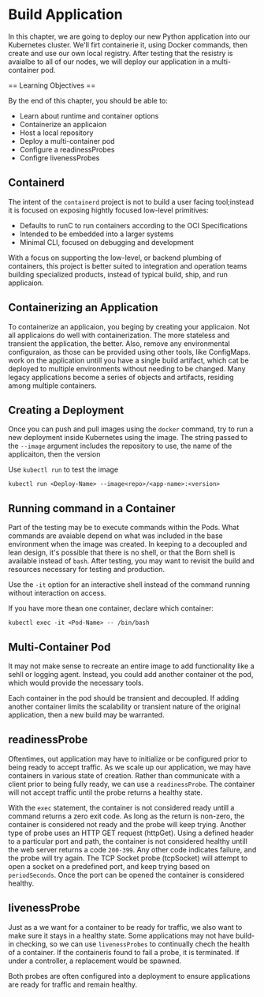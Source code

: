 # Build Application

In this chapter, we are going to deploy our new Python application into our
Kubernetes cluster. We'll firt containerie it, using Docker commands, then create
and use our own local registry. After testing that the resistry is avaialbe to all of our
nodes, we will deploy our application in a multi-container pod.

== Learning Objectives ==

By the end of this chapter, you should be able to:

- Learn about runtime and container options
- Containerize an applicaion
- Host a local repository
- Deploy a multi-container pod
- Configure a readinessProbes
- Configre livenessProbes

## Containerd

The intent of the `containerd` project is not to build a user facing tool;instead it is focused on exposing hightly focused
low-level primitives:
- Defaults to runC to run containers according to the OCI Specifications
- Intended to be embedded into a larger systems
- Minimal CLI, focused on debugging and development

With a focus on supporting the low-level, or backend plumbing of containers, this project is better suited to integration and operation
teams building specialized products, instead of typical build, ship, and run applicaion.

## Containerizing an Application

 To containerize an applicaion, you beging by creating your applicaion. Not all applicaions do well with containerization. The more
stateless and transient the application, the better. Also, remove any environmental configuraion, as those can be provided using other tools, like ConfigMaps. work on the application untill you have a single build artifact, which cat be deployed to multiple environments without
needing to be changed. Many legacy applications become a series of objects and artifacts, residing among multiple containers.

## Creating a Deployment

 Once you can push and pull images using the `docker` command, try to run a new deployment inside Kubernetes using the image. The string
passed to the `--image` argument includes the repository to use, the name of the applicaiton, then the version

Use `kubectl run` to test the image
```
kubectl run <Deploy-Name> --image<repo>/<app-name>:<version>
```

## Running command in a Container

 Part of the testing may be to execute commands within the Pods. What commands are avaiable depend on what was included in the base
environment when the image was created. In keeping to a decoupled and lean design, it's possible that there is no shell, or that the Born shell
is available instead of `bash`. After testing, you may want to revisit  the build and resources necessary for testing and production.

Use the `-it` option for an interactive shell instead of the command running without interaction on access.

If you have more thean one container, declare which container:

```
kubectl exec -it <Pod-Name> -- /bin/bash
```

## Multi-Container Pod

 It may not make sense to recreate an entire image to add functionality like a sehll or logging agent. Instead, you could add
another container ot the pod, which would provide the necessary tools.

 Each container in the pod should be transient and decoupled. If adding another container limits the scalability or transient nature of
the original application, then a new build may be warranted.

## readinessProbe

 Oftentimes, out application may have to initialize or be configured prior to being ready to accept traffic. As we scale up our application,
we may have containers in various state of creation. Rather than communicate with a client prior to being fully ready, we can use a
`readinessProbe`. The container will not accept traffic until the probe returns a healthy state.

 With the `exec` statement, the container is not considered ready untill a command returns a zero exit code. As long as the return is non-zero, the container
is considered not ready and the probe will keep trying.
 Another type of probe uses an HTTP GET request (httpGet). Using a defined header to a particular port and path, the container is not considered healthy
untill the web server returns a code `200-399`. Any other code indicates failure, and the probe will try again.
The TCP Socket probe (tcpSocket) will attempt to open a socket on a predefined port, and keep trying based on `periodSeconds`. Once the port can be opened the container is considered healthy.

## livenessProbe

Just as a we want for a container to be ready for traffic, we also want to make sure it stays in a healthy state. Some applications may not have build-in checking, so we can use `livenessProbes` to continually chech the health of a container. If the containeris found to fail a probe, it is terminated. If under a controller, a replacement would be spawned.

Both probes are often configured into a deployment to ensure applications are ready for traffic and remain healthy.
















